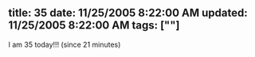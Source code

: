 title: 35
date: 11/25/2005 8:22:00 AM
updated: 11/25/2005 8:22:00 AM
tags: [""]
---
I am 35 today!!! (since 21 minutes)
